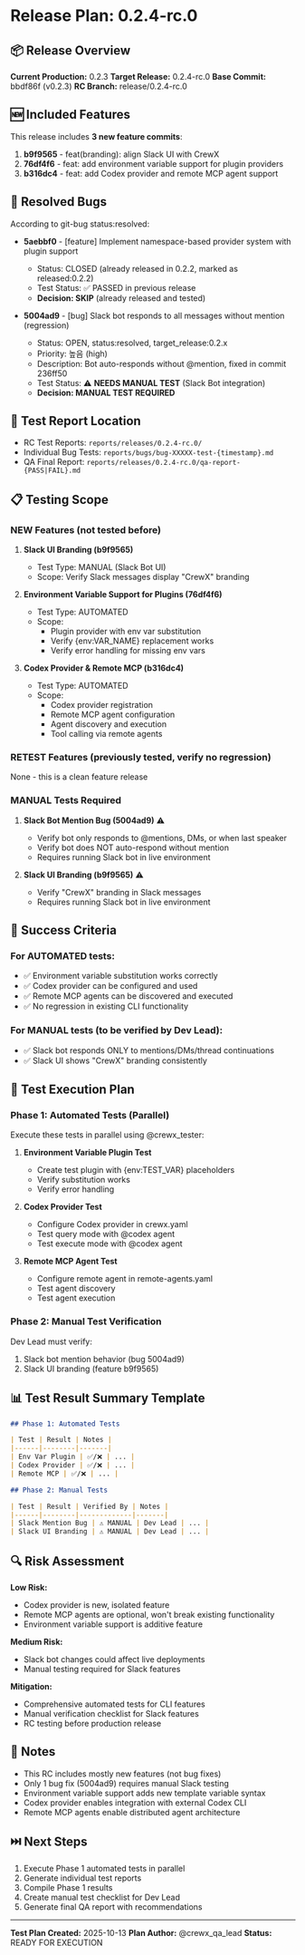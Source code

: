 # Release Plan: 0.2.4-rc.0

## 📦 Release Overview

**Current Production:** 0.2.3
**Target Release:** 0.2.4-rc.0
**Base Commit:** bbdf86f (v0.2.3)
**RC Branch:** release/0.2.4-rc.0

## 🆕 Included Features

This release includes **3 new feature commits**:

1. **b9f9565** - feat(branding): align Slack UI with CrewX
2. **76df4f6** - feat: add environment variable support for plugin providers
3. **b316dc4** - feat: add Codex provider and remote MCP agent support

## 🐛 Resolved Bugs

According to git-bug status:resolved:
- **5aebbf0** - [feature] Implement namespace-based provider system with plugin support
  - Status: CLOSED (already released in 0.2.2, marked as released:0.2.2)
  - Test Status: ✅ PASSED in previous release
  - **Decision: SKIP** (already released and tested)

- **5004ad9** - [bug] Slack bot responds to all messages without mention (regression)
  - Status: OPEN, status:resolved, target_release:0.2.x
  - Priority: 높음 (high)
  - Description: Bot auto-responds without @mention, fixed in commit 236ff50
  - Test Status: ⚠️ **NEEDS MANUAL TEST** (Slack Bot integration)
  - **Decision: MANUAL TEST REQUIRED**

## 🧪 Test Report Location

- RC Test Reports: `reports/releases/0.2.4-rc.0/`
- Individual Bug Tests: `reports/bugs/bug-XXXXX-test-{timestamp}.md`
- QA Final Report: `reports/releases/0.2.4-rc.0/qa-report-{PASS|FAIL}.md`

## 📋 Testing Scope

### NEW Features (not tested before)
1. **Slack UI Branding (b9f9565)**
   - Test Type: MANUAL (Slack Bot UI)
   - Scope: Verify Slack messages display "CrewX" branding

2. **Environment Variable Support for Plugins (76df4f6)**
   - Test Type: AUTOMATED
   - Scope:
     - Plugin provider with env var substitution
     - Verify {env:VAR_NAME} replacement works
     - Verify error handling for missing env vars

3. **Codex Provider & Remote MCP (b316dc4)**
   - Test Type: AUTOMATED
   - Scope:
     - Codex provider registration
     - Remote MCP agent configuration
     - Agent discovery and execution
     - Tool calling via remote agents

### RETEST Features (previously tested, verify no regression)
None - this is a clean feature release

### MANUAL Tests Required
1. **Slack Bot Mention Bug (5004ad9)** ⚠️
   - Verify bot only responds to @mentions, DMs, or when last speaker
   - Verify bot does NOT auto-respond without mention
   - Requires running Slack bot in live environment

2. **Slack UI Branding (b9f9565)** ⚠️
   - Verify "CrewX" branding in Slack messages
   - Requires running Slack bot in live environment

## 🎯 Success Criteria

### For AUTOMATED tests:
- ✅ Environment variable substitution works correctly
- ✅ Codex provider can be configured and used
- ✅ Remote MCP agents can be discovered and executed
- ✅ No regression in existing CLI functionality

### For MANUAL tests (to be verified by Dev Lead):
- ✅ Slack bot responds ONLY to mentions/DMs/thread continuations
- ✅ Slack UI shows "CrewX" branding consistently

## 🚀 Test Execution Plan

### Phase 1: Automated Tests (Parallel)
Execute these tests in parallel using @crewx_tester:

1. **Environment Variable Plugin Test**
   - Create test plugin with {env:TEST_VAR} placeholders
   - Verify substitution works
   - Verify error handling

2. **Codex Provider Test**
   - Configure Codex provider in crewx.yaml
   - Test query mode with @codex agent
   - Test execute mode with @codex agent

3. **Remote MCP Agent Test**
   - Configure remote agent in remote-agents.yaml
   - Test agent discovery
   - Test agent execution

### Phase 2: Manual Test Verification
Dev Lead must verify:
1. Slack bot mention behavior (bug 5004ad9)
2. Slack UI branding (feature b9f9565)

## 📊 Test Result Summary Template

```markdown
## Phase 1: Automated Tests

| Test | Result | Notes |
|------|--------|-------|
| Env Var Plugin | ✅/❌ | ... |
| Codex Provider | ✅/❌ | ... |
| Remote MCP | ✅/❌ | ... |

## Phase 2: Manual Tests

| Test | Result | Verified By | Notes |
|------|--------|-------------|-------|
| Slack Mention Bug | ⚠️ MANUAL | Dev Lead | ... |
| Slack UI Branding | ⚠️ MANUAL | Dev Lead | ... |
```

## 🔍 Risk Assessment

**Low Risk:**
- Codex provider is new, isolated feature
- Remote MCP agents are optional, won't break existing functionality
- Environment variable support is additive feature

**Medium Risk:**
- Slack bot changes could affect live deployments
- Manual testing required for Slack features

**Mitigation:**
- Comprehensive automated tests for CLI features
- Manual verification checklist for Slack features
- RC testing before production release

## 📝 Notes

- This RC includes mostly new features (not bug fixes)
- Only 1 bug fix (5004ad9) requires manual Slack testing
- Environment variable support adds new template variable syntax
- Codex provider enables integration with external Codex CLI
- Remote MCP agents enable distributed agent architecture

## ⏭️ Next Steps

1. Execute Phase 1 automated tests in parallel
2. Generate individual test reports
3. Compile Phase 1 results
4. Create manual test checklist for Dev Lead
5. Generate final QA report with recommendations

---

**Test Plan Created:** 2025-10-13
**Plan Author:** @crewx_qa_lead
**Status:** READY FOR EXECUTION
